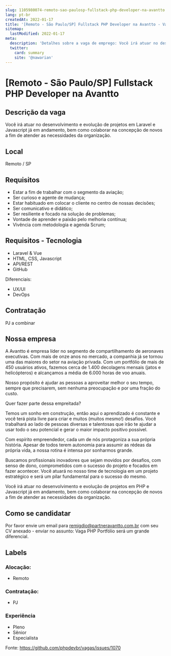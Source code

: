 ```yaml
---
slug: 1105980074-remoto-sao-paulosp-fullstack-php-developer-na-avantto
lang: pt-br
createdAt: 2022-01-17
title: '[Remoto - São Paulo/SP] Fullstack PHP Developer na Avantto - Vaga de Emprego'
sitemap:
  lastModified: 2022-01-17
meta:
  description: 'Detalhes sobre a vaga de emprego: Você irá atuar no desenvolvimento e evolução de projetos em Laravel e Javascript já em andamento, bem como colaborar na concepção de novos a fim de atender as necessidades da organização.'
  twitter:
    card: summary
    site: '@nawarian'
---
```


# [Remoto - São Paulo/SP] Fullstack PHP Developer na Avantto

## Descrição da vaga

Você irá atuar no desenvolvimento e evolução de projetos em Laravel e Javascript já em andamento, bem como colaborar na concepção de novos a fim de atender as necessidades da organização.

## Local

Remoto / SP

## Requisitos

- Estar a fim de trabalhar com o segmento da aviação;
- Ser curioso e agente de mudança;
- Estar habituado em colocar o cliente no centro de nossas decisões;
- Ser comunicativo e didático;
- Ser resiliente e focado na solução de problemas;
- Vontade de aprender e paixão pelo melhoria contínua;
- Vivência com metodologia e agenda Scrum;

## Requisitos - Tecnologia

- Laravel & Vue
- HTML, CSS, Javascript
- API/REST
- GitHub

Diferenciais:

- UX/UI
- DevOps

## Contratação

PJ a combinar

## Nossa empresa

A Avantto é empresa líder no segmento de compartilhamento de aeronaves executivas. Com mais de onze anos no mercado, a companhia já se tornou uma das maiores do setor na aviação privada. Com um portfólio de mais de 450 usuários ativos, fazemos cerca de 1.400 decolagens mensais (jatos e helicópteros) e alcançamos a média de 6.000 horas de voo anuais.

Nosso propósito é ajudar as pessoas a aproveitar melhor o seu tempo, sempre que precisarem, sem nenhuma preocupação e por uma fração do custo.

Quer fazer parte dessa empreitada?

Temos um sonho em construção, então aqui o aprendizado é constante e você terá pista livre para criar e muitos (muitos mesmo!) desafios. Você trabalhará ao lado de pessoas diversas e talentosas que irão te ajudar a usar todo o seu potencial e gerar o maior impacto positivo possível.

Com espírito empreendedor, cada um de nós protagoniza a sua própria história. Apesar de todos terem autonomia para assumir as rédeas da própria vida, a nossa rotina é intensa por sonharmos grande.

Buscamos profissionais inovadores que sejam movidos por desafios, com senso de dono, comprometidos com o sucesso do projeto e focados em fazer acontecer. Você atuará no nosso time de tecnologia em um projeto estratégico e será um pilar fundamental para o sucesso do mesmo.

Você irá atuar no desenvolvimento e evolução de projetos em PHP e Javascript já em andamento, bem como colaborar na concepção de novos a fim de atender as necessidades da organização.

## Como se candidatar

Por favor envie um email para remigdio@partneravantto.com.br com seu CV anexado - enviar no assunto: Vaga PHP
Portfólio será um grande diferencial. 

## Labels

### Alocação:
- Remoto

### Contratação:
- PJ

### Experiência
- Pleno
- Sênior
- Especialista

Fonte: https://github.com/phpdevbr/vagas/issues/1070